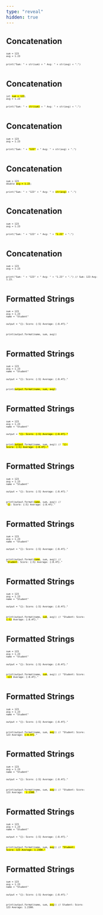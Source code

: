 ```yaml
---
type: "reveal"
hidden: true
---
```


<section>
  <h2>Concatenation</h2>
  <pre class="" style="font-size: .53em"><code class="python">sum = 123
avg = 1.23

print("Sum: " + str(sum) + " Avg: " + str(avg) + ".")
 </code></pre>
</section>

<section>
  <h2>Concatenation</h2>
  <pre class="" style="font-size: .53em"><code class="python">int <mark>sum = 123</mark>;
avg = 1.23

print("Sum: " + <mark>str(sum)</mark> + " Avg: " + str(avg) + ".")
 </code></pre>
</section>

<section>
  <h2>Concatenation</h2>
  <pre class="" style="font-size: .53em"><code class="python">sum = 123
avg = 1.23

print("Sum: " + <mark>"123"</mark> + " Avg: " + str(avg) + ".")
 </code></pre>
</section>

<section>
  <h2>Concatenation</h2>
  <pre class="" style="font-size: .53em"><code class="python">sum = 123
double <mark>avg = 1.23</mark>;

print("Sum: " + "123" + " Avg: " + <mark>str(avg)</mark> + ".")
 </code></pre>
</section>

<section>
  <h2>Concatenation</h2>
  <pre class="" style="font-size: .53em"><code class="python">sum = 123
avg = 1.23

print("Sum: " + "123" + " Avg: " + <mark>"1.23"</mark> + ".")
 </code></pre>
</section>

<section>
  <h2>Concatenation</h2>
  <pre class="" style="font-size: .53em"><code class="python">sum = 123
avg = 1.23

print("Sum: " + "123" + " Avg: " + "1.23" + ".")
// Sum: 123 Avg: 1.23. </code></pre>
</section>

<section>
  <h2>Formatted Strings</h2>
  <pre class="" style="font-size: .53em"><code class="python">sum = 123
avg = 1.23
name = "Student"

output = "{}: Score: {:5} Average: {:8.4f}."

print(output.format(name, sum, avg))
 </code></pre>
</section>

<section>
  <h2>Formatted Strings</h2>
  <pre class="" style="font-size: .53em"><code class="python">sum = 123
avg = 1.23
name = "Student"

output = "{}: Score: {:5} Average: {:8.4f}."

print(<mark>output.format(name, sum, avg)</mark>)
 </code></pre>
</section>

<section>
  <h2>Formatted Strings</h2>
  <pre class="" style="font-size: .53em"><code class="python">sum = 123
avg = 1.23
name = "Student"

output = <mark>"{}: Score: {:5} Average: {:8.4f}."</mark>

print(<mark>output</mark>.format(name, sum, avg))
// <mark>"{}: Score: {:5} Average: {:8.4f}."</mark> </code></pre>
</section>

<section>
  <h2>Formatted Strings</h2>
  <pre class="" style="font-size: .53em"><code class="python">sum = 123
avg = 1.23
name = "Student"

output = "{}: Score: {:5} Average: {:8.4f}."

print(output.format(<mark>name</mark>, sum, avg))
// "<mark>{}</mark>: Score: {:5} Average: {:8.4f}." </code></pre>
</section>

<section>
  <h2>Formatted Strings</h2>
  <pre class="" style="font-size: .53em"><code class="python">sum = 123
avg = 1.23
name = "Student"

output = "{}: Score: {:5} Average: {:8.4f}."

print(output.format(<mark>name</mark>, sum, avg))
// "<mark>Student</mark>: Score: {:5} Average: {:8.4f}." </code></pre>
</section>

<section>
  <h2>Formatted Strings</h2>
  <pre class="" style="font-size: .53em"><code class="python">sum = 123
avg = 1.23
name = "Student"

output = "{}: Score: {:5} Average: {:8.4f}."

print(output.format(name, <mark>sum</mark>, avg))
// "Student: Score: <mark>{:5}</mark> Average: {:8.4f}." </code></pre>
</section>

<section>
  <h2>Formatted Strings</h2>
  <pre class="" style="font-size: .53em"><code class="python">sum = 123
avg = 1.23
name = "Student"

output = "{}: Score: {:5} Average: {:8.4f}."

print(output.format(name, <mark>sum</mark>, avg))
// "Student: Score: <mark>  123</mark> Average: {:8.4f}." </code></pre>
</section>

<section>
  <h2>Formatted Strings</h2>
  <pre class="" style="font-size: .53em"><code class="python">sum = 123
avg = 1.23
name = "Student"

output = "{}: Score: {:5} Average: {:8.4f}."

print(output.format(name, sum, <mark>avg</mark>))
// "Student: Score:   123 Average: <mark>{:8.4f}</mark>." </code></pre>
</section>

<section>
  <h2>Formatted Strings</h2>
  <pre class="" style="font-size: .53em"><code class="python">sum = 123
avg = 1.23
name = "Student"

output = "{}: Score: {:5} Average: {:8.4f}."

print(output.format(name, sum, <mark>avg</mark>))
// "Student: Score:   123 Average: <mark>  1.2300</mark>." </code></pre>
</section>

<section>
  <h2>Formatted Strings</h2>
  <pre class="" style="font-size: .53em"><code class="python">sum = 123
avg = 1.23
name = "Student"

output = "{}: Score: {:5} Average: {:8.4f}."

print(output.format(name, sum, <mark>avg</mark>))
// <mark>"Student: Score:   123 Average:   1.2300."</mark> </code></pre>
</section>

<section>
  <h2>Formatted Strings</h2>
  <pre class="" style="font-size: .53em"><code class="python">sum = 123
avg = 1.23
name = "Student"

output = "{}: Score: {:5} Average: {:8.4f}."

print(output.format(name, sum, <mark>avg</mark>))
// Student: Score:   123 Average:   1.2300.</code></pre>
</section>
